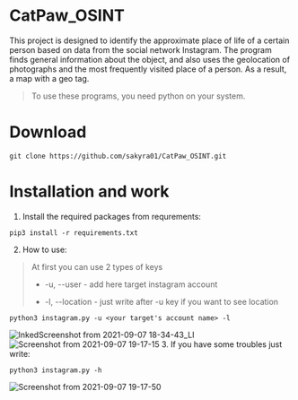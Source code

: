 # CatPaw_OSINT
This project is designed to identify the approximate place of life of a certain person based on data from the social network Instagram. The program finds general information about the object, and also uses the geolocation of photographs and the most frequently visited place of a person. As a result, a map with a geo tag.
>To use these programs, you need python on your system.
# Download

```console
git clone https://github.com/sakyra01/CatPaw_OSINT.git

```

# Installation and work
1. Install the required packages from requrements:
```console
pip3 install -r requirements.txt
```
2. How to use:
> At first you can use 2 types of keys
> 
> * -u, --user - add here target instagram account
> 
> * -l, --location - just write after -u key if you want to see location
 
```console
python3 instagram.py -u <your target's account name> -l 
```
![InkedScreenshot from 2021-09-07 18-34-43_LI](https://user-images.githubusercontent.com/57565730/132383324-8afb4304-b29c-4ab7-925f-a32eb2eb4752.jpg)
![Screenshot from 2021-09-07 19-17-15](https://user-images.githubusercontent.com/57565730/132382287-3f8754b1-acc5-4339-bff2-311acce61f66.png)
3. If you have some troubles just write:
 ```console
python3 instagram.py -h 
```
![Screenshot from 2021-09-07 19-17-50](https://user-images.githubusercontent.com/57565730/132382431-7f8da29d-1c43-4a10-a2b1-a689ff425ac8.png)
